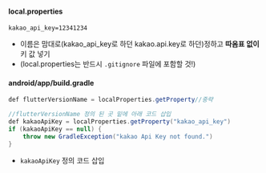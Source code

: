 #### local.properties
```properties
kakao_api_key=12341234
```
- 이름은 맘대로(kakao_api_key로 하던 kakao.api.key로 하던)정하고 **따옴표 없이** 키 값 넣기
- (local.properties는 반드시 `.gitignore` 파일에 포함할 것!)
#### android/app/build.gradle
```java
def flutterVersionName = localProperties.getProperty//중략

//flutterVersionName 정의 된 곳 밑에 아래 코드 삽입
def kakaoApiKey = localProperties.getProperty("kakao_api_key")
if (kakaoApiKey == null) {
	throw new GradleException("kakao Api Key not found.")
}
```
- `kakaoApiKey` 정의 코드 삽입
<br>

```java

```